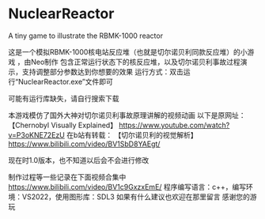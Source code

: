 # NuclearReactor
A tiny game to illustrate the RBMK-1000 reactor


这是一个模拟RBMK-1000核电站反应堆（也就是切尔诺贝利同款反应堆）的小游戏 ，由Neo制作
包含正常运行状态下的核反应堆，以及切尔诺贝利事故过程演示，支持调整部分参数达到你想要的效果
运行方式：双击运行“NuclearReactor.exe”文件即可

可能有运行库缺失，请自行搜索下载

本游戏模仿了国外大神对切尔诺贝利事故原理讲解的视频动画
以下是原网址：
【Chernobyl Visually Explained】
https://www.youtube.com/watch?v=P3oKNE72EzU
在b站有转载：
【切尔诺贝利的视觉解析】
https://www.bilibili.com/video/BV1SbD8YAEgt/

现在时1.0版本，也不知道以后会不会进行修改

制作过程等一些记录在下面视频合集中
https://www.bilibili.com/video/BV1c9GxzxEmE/
程序编写语言：c++，编写环境：VS2022，使用图形库：SDL3
如果有什么建议也欢迎在那里留言
感谢您的游玩
